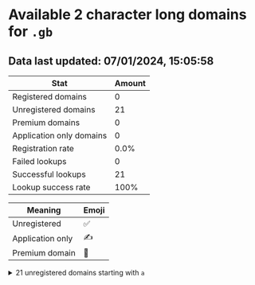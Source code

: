 # Available 2 character long domains for `.gb`

## Data last updated: 07/01/2024, 15:05:58

|Stat|Amount|
|--|--|
|Registered domains|0|
|Unregistered domains|21|
|Premium domains|0|
|Application only domains|0|
|Registration rate|0.0%|
|Failed lookups|0|
|Successful lookups|21|
|Lookup success rate|100%|


|Meaning|Emoji|
|--|--|
|Unregistered|:white_check_mark:|
|Application only|:writing_hand:|
|Premium domain|:gem:|

<details>
<summary>21 unregistered domains starting with <bold><code>a</code></bold></summary>

|Type|Domain|
|--|--|
|:white_check_mark:|`aa.gb`|
|:white_check_mark:|`ab.gb`|
|:white_check_mark:|`ac.gb`|
|:white_check_mark:|`ad.gb`|
|:white_check_mark:|`ae.gb`|
|:white_check_mark:|`af.gb`|
|:white_check_mark:|`ag.gb`|
|:white_check_mark:|`ah.gb`|
|:white_check_mark:|`ai.gb`|
|:white_check_mark:|`aj.gb`|
|:white_check_mark:|`ak.gb`|
|:white_check_mark:|`al.gb`|
|:white_check_mark:|`am.gb`|
|:white_check_mark:|`an.gb`|
|:white_check_mark:|`ao.gb`|
|:white_check_mark:|`ap.gb`|
|:white_check_mark:|`aq.gb`|
|:white_check_mark:|`ar.gb`|
|:white_check_mark:|`as.gb`|
|:white_check_mark:|`at.gb`|
|:white_check_mark:|`au.gb`|
</details>